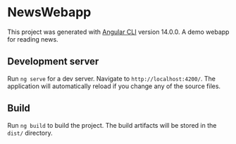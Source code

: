# NewsWebapp

This project was generated with [Angular CLI](https://github.com/angular/angular-cli) version 14.0.0. A demo webapp for reading news.

## Development server

Run `ng serve` for a dev server. Navigate to `http://localhost:4200/`. The application will automatically reload if you change any of the source files.

## Build

Run `ng build` to build the project. The build artifacts will be stored in the `dist/` directory.
